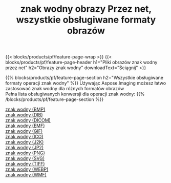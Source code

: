 ﻿---
title: znak wodny obrazy Przez net, wszystkie obsługiwane formaty obrazów 
weight: 3920
url: /pl/net/watermark 
lang: pl
langdirlevel: 2
locales: zh-hans,ja,it,ru,de,es,fr,nl,id,lt,pl,pt,vi,tr,ko,zh-hant,ar,hi,th,sv,cs,uk,he
description: Używając Aspose.Imaging możesz łatwo znak wodny obrazy Via net
---

{{< blocks/products/pf/feature-page-wrap >}}
{{< blocks/products/pf/feature-page-header h1="Pliki obrazów znak wodny przez net" h2="Obrazy znak wodny" downloadText="Ściągnij" >}}


{{% blocks/products/pf/feature-page-section  h2="Wszystkie obsługiwane formaty operacji znak wodny" %}}
Używając Aspose.Imaging możesz łatwo zastosować znak wodny dla różnych formatów obrazów
<br/>
Pełna lista obsługiwanych konwersji dla operacji znak wodny:
{{% /blocks/products/pf/feature-page-section %}}
<div class="container-fluid productfamilypage bg-gray">
    <div class="convertypes bg-gray agp-content section">
        <div class="container">
		<div class="row other-converters">
		    <div class='col-md-2 other-converter remove-lp remove-rp'><a href="/imaging/pl/net/watermark/bmp" >znak wodny (BMP)</a></div><div class='col-md-2 other-converter remove-lp remove-rp'><a href="/imaging/pl/net/watermark/dib" >znak wodny (DIB)</a></div><div class='col-md-2 other-converter remove-lp remove-rp'><a href="/imaging/pl/net/watermark/dicom" >znak wodny (DICOM)</a></div><div class='col-md-2 other-converter remove-lp remove-rp'><a href="/imaging/pl/net/watermark/emf" >znak wodny (EMF)</a></div><div class='col-md-2 other-converter remove-lp remove-rp'><a href="/imaging/pl/net/watermark/gif" >znak wodny (GIF)</a></div><div class='col-md-2 other-converter remove-lp remove-rp'><a href="/imaging/pl/net/watermark/ico" >znak wodny (ICO)</a></div><div class='col-md-2 other-converter remove-lp remove-rp'><a href="/imaging/pl/net/watermark/j2k" >znak wodny (J2K)</a></div><div class='col-md-2 other-converter remove-lp remove-rp'><a href="/imaging/pl/net/watermark/jp2" >znak wodny (JP2)</a></div><div class='col-md-2 other-converter remove-lp remove-rp'><a href="/imaging/pl/net/watermark/png" >znak wodny (PNG)</a></div><div class='col-md-2 other-converter remove-lp remove-rp'><a href="/imaging/pl/net/watermark/svg" >znak wodny (SVG)</a></div><div class='col-md-2 other-converter remove-lp remove-rp'><a href="/imaging/pl/net/watermark/tiff" >znak wodny (TIFF)</a></div><div class='col-md-2 other-converter remove-lp remove-rp'><a href="/imaging/pl/net/watermark/webp" >znak wodny (WEBP)</a></div><div class='col-md-2 other-converter remove-lp remove-rp'><a href="/imaging/pl/net/watermark/wmf" >znak wodny (WMF)</a></div>
                </div>
        </div>
    </div>
</div>
<br/>
